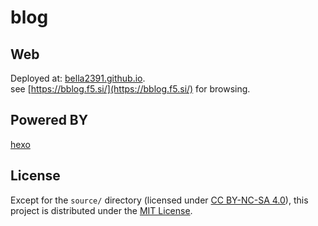 # blog

## Web
Deployed at: [bella2391.github.io](https://github.com/bella2391/bella2391.github.io/).  
see [https://bblog.f5.si/](https://bblog.f5.si/) for browsing.

## Powered BY
[hexo](https://github.com/hexojs/hexo)

## License
Except for the `source/` directory (licensed under [CC BY-NC-SA 4.0](source/LICENSE.txt)), this project is distributed under the [MIT License](LICENSE.txt).
